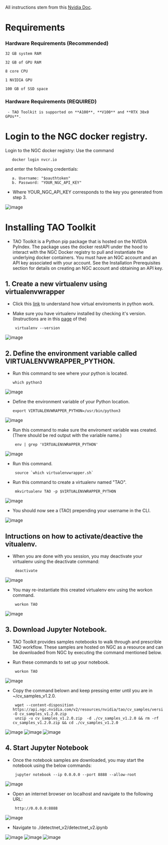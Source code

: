 All instructions stem from this <a href="https://docs.nvidia.com/tao/tao-toolkit/text/tao_toolkit_quick_start_guide.html">Nvidia Doc</a>.

# Requirements

### Hardware Requirements (Recommended)

    32 GB system RAM

    32 GB of GPU RAM

    8 core CPU

    1 NVIDIA GPU

    100 GB of SSD space

### Hardware Requirements (REQUIRED)

     - TAO Toolkit is supported on **A100**, **V100** and **RTX 30x0 GPUs**.

# Login to the NGC docker registry.

Login to the NGC docker registry:
Use the command 

       docker login nvcr.io 
and enter the following credentials:

       a. Username: "$oauthtoken"
       b. Password: "YOUR_NGC_API_KEY"

 - Where YOUR_NGC_API_KEY corresponds to the key you generated from step 3.

![image](https://user-images.githubusercontent.com/589439/143663405-5323b62f-74a8-409f-80a8-c2c6ad961497.png)

# Installing TAO Toolkit

 - TAO Toolkit is a Python pip package that is hosted on the NVIDIA PyIndex. The package uses the docker restAPI under the hood to interact with the NGC Docker registry to pull and instantiate the underlying docker containers. You must have an NGC account and an API key associated with your account. See the Installation Prerequisites section for details on creating an NGC account and obtaining an API key.

## 1. Create a new virtualenv using virtualenvwrapper

 - Click this <a href="https://python-guide-cn.readthedocs.io/en/latest/dev/virtualenvs.html"> link</a> to understand how virtual enviroments in python work.

 - Make sure you have virtualenv installed by checking it's version. (Instructions are in this <a href="https://github.com/pantelis-classes/omniverse-ai/wiki/NVIDIA-Transfer-Learning-Toolkit-(TLT)-Installation#1-create-new-python-virtual-environment">page</a> of the)

        virtualenv --version

![image](https://user-images.githubusercontent.com/589439/143723668-73111ae8-0ac5-4729-b89b-481d29b25d16.png)

 ## 2. Define the environment variable called VIRTUALENVWRAPPER_PYTHON.

  - Run this command to see where your python is located.

        which python3

![image](https://user-images.githubusercontent.com/589439/143723824-968874c9-5f8e-44cc-a535-d0d336a72b78.png)

  - Define the environment variable of your Python location.

        export VIRTUALENVWRAPPER_PYTHON=/usr/bin/python3

![image](https://user-images.githubusercontent.com/589439/143723906-baf552bc-e9d1-435b-8d43-553f6f0a6707.png)

 - Run this command to make sure the enviroment variable was created. (There should be red output with the variable name.)

        env | grep 'VIRTUALENVWRAPPER_PYTHON'

![image](https://user-images.githubusercontent.com/589439/143723930-c9c8658f-339d-4693-894a-daf70dea28ae.png)

 - Run this command.

        source `which virtualenvwrapper.sh`

 - Run this command to create a virtualenv named "TAO".

        mkvirtualenv TAO -p $VIRTUALENVWRAPPER_PYTHON

![image](https://user-images.githubusercontent.com/589439/143724459-afaf363f-dd92-494b-9707-5400f409d05a.png)

 - You should now see a (TAO) prepending your username in the CLI.

![image](https://user-images.githubusercontent.com/589439/143724476-77609fc2-e5a7-4773-94d9-799f2b78be6f.png)

## Intructions on how to activate/deactive the vitualenv.

 - When you are done with you session, you may deactivate your virtualenv using the deactivate command:

        deactivate

![image](https://user-images.githubusercontent.com/589439/143724159-ae6c0578-14e4-463b-8287-ef4147ff0f34.png)

 - You may re-instantiate this created virtualenv env using the workon command.

        workon TAO

![image](https://user-images.githubusercontent.com/589439/143724492-3036d310-3569-4820-9087-daca2bf9869f.png)

## 3. Download Jupyter Notebook.

 - TAO Toolkit provides samples notebooks to walk through and prescrible TAO workflow. These samples are hosted on NGC as a resource and can be downloaded from NGC by executing the command mentioned below.

 - Run these commands to set up your notebook.

        workon TAO

![image](https://user-images.githubusercontent.com/589439/143725152-cbbd609d-6d94-452c-8a48-a2bcf66dc4ab.png)

 - Copy the command belown and keep pressing enter until you are in ~/cv_samples_v1.2.0.

        wget --content-disposition https://api.ngc.nvidia.com/v2/resources/nvidia/tao/cv_samples/versions/v1.2.0/zip -O cv_samples_v1.2.0.zip
        unzip -u cv_samples_v1.2.0.zip  -d ./cv_samples_v1.2.0 && rm -rf cv_samples_v1.2.0.zip && cd ./cv_samples_v1.2.0

![image](https://user-images.githubusercontent.com/589439/143725176-02cc805c-4a98-4afe-9d49-ff17b48e171c.png)
![image](https://user-images.githubusercontent.com/589439/143725173-3c7d7cf0-c3b7-487a-9ed9-818aa5615e84.png)
![image](https://user-images.githubusercontent.com/589439/143725183-3d1caa61-125e-43fe-be67-683429c272ab.png)

## 4. Start Jupyter Notebook

 - Once the notebook samples are downloaded, you may start the notebook using the below commands:

        jupyter notebook --ip 0.0.0.0 --port 8888 --allow-root

![image](https://user-images.githubusercontent.com/589439/143725216-d67fe159-5f1f-47b1-8dbe-5c14a4e6a7aa.png)

 - Open an internet browser on localhost and navigate to the following URL:

        http://0.0.0.0:8888

![image](https://user-images.githubusercontent.com/589439/143725228-4696d70e-ec0b-485c-985b-3bffb83be6ac.png)

 - Navigate to ./detectnet_v2/detectnet_v2.ipynb

![image](https://user-images.githubusercontent.com/589439/143725266-806cf049-c46f-4e22-9940-ac4e9d952117.png)
![image](https://user-images.githubusercontent.com/589439/143725290-0778740c-3b39-45b4-8d83-a254f545844c.png)
![image](https://user-images.githubusercontent.com/589439/143725306-14110acd-9a61-460a-be5d-df45a55c5b65.png)
